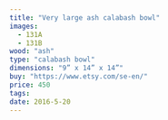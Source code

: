 ```yaml
---
title: "Very large ash calabash bowl"
images:
  - 131A
  - 131B
wood: "ash"
type: "calabash bowl"
dimensions: "9” x 14” x 14”"
buy: "https://www.etsy.com/se-en/"
price: 450
tags:
date: 2016-5-20
---
```


